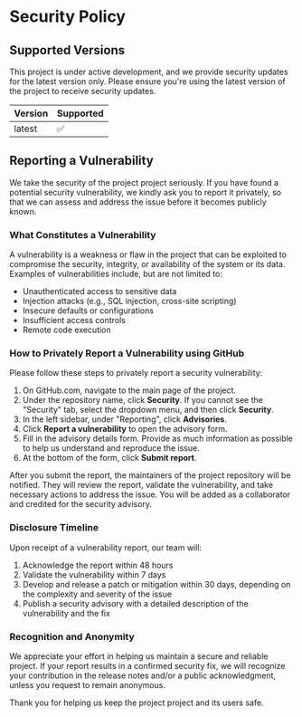 # Security Policy

## Supported Versions

This project is under active development, and we provide security updates for the latest version only. Please ensure you're using the latest version of the project to receive security updates.

| Version | Supported          |
| ------- | ------------------ |
| latest  | :white_check_mark: |

## Reporting a Vulnerability

We take the security of the project project seriously. If you have found a potential security vulnerability, we kindly ask you to report it privately, so that we can assess and address the issue before it becomes publicly known.

### What Constitutes a Vulnerability

A vulnerability is a weakness or flaw in the project that can be exploited to compromise the security, integrity, or availability of the system or its data. Examples of vulnerabilities include, but are not limited to:

- Unauthenticated access to sensitive data
- Injection attacks (e.g., SQL injection, cross-site scripting)
- Insecure defaults or configurations
- Insufficient access controls
- Remote code execution

### How to Privately Report a Vulnerability using GitHub

Please follow these steps to privately report a security vulnerability:

1. On GitHub.com, navigate to the main page of the project.
2. Under the repository name, click **Security**. If you cannot see the "Security" tab, select the dropdown menu, and then click **Security**.
3. In the left sidebar, under "Reporting", click **Advisories**.
4. Click **Report a vulnerability** to open the advisory form.
5. Fill in the advisory details form. Provide as much information as possible to help us understand and reproduce the issue.
6. At the bottom of the form, click **Submit report**.

After you submit the report, the maintainers of the project repository will be notified. They will review the report, validate the vulnerability, and take necessary actions to address the issue. You will be added as a collaborator and credited for the security advisory.

### Disclosure Timeline

Upon receipt of a vulnerability report, our team will:

1. Acknowledge the report within 48 hours
2. Validate the vulnerability within 7 days
3. Develop and release a patch or mitigation within 30 days, depending on the complexity and severity of the issue
4. Publish a security advisory with a detailed description of the vulnerability and the fix

### Recognition and Anonymity

We appreciate your effort in helping us maintain a secure and reliable project. If your report results in a confirmed security fix, we will recognize your contribution in the release notes and/or a public acknowledgment, unless you request to remain anonymous.

Thank you for helping us keep the project project and its users safe.
